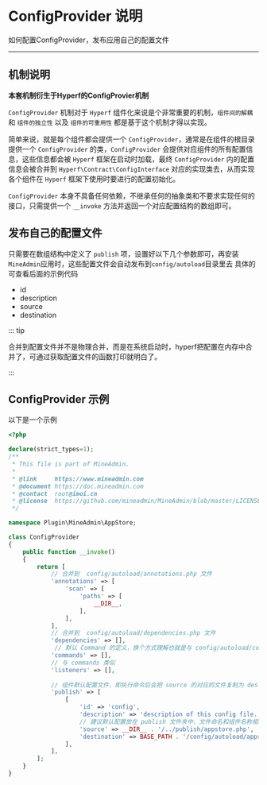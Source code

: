 # ConfigProvider 说明

如何配置ConfigProvider，发布应用自己的配置文件

---

## 机制说明

**本套机制衍生于Hyperf的ConfigProvier机制**

`ConfigProvider` 机制对于 `Hyperf` 组件化来说是个非常重要的机制，`组件间的解耦` 和 `组件的独立性` 以及 `组件的可重用性` 都是基于这个机制才得以实现。

简单来说，就是每个组件都会提供一个 `ConfigProvider`，通常是在组件的根目录提供一个 `ConfigProvider` 的类，`ConfigProvider`
会提供对应组件的所有配置信息，这些信息都会被 `Hyperf` 框架在启动时加载，最终 `ConfigProvider` 内的配置信息会被合并到
`Hyperf\Contract\ConfigInterface` 对应的实现类去，从而实现各个组件在 `Hyperf` 框架下使用时要进行的配置初始化。

`ConfigProvider` 本身不具备任何依赖，不继承任何的抽象类和不要求实现任何的接口，只需提供一个 `__invoke` 方法并返回一个对应配置结构的数组即可。

## 发布自己的配置文件

只需要在数组结构中定义了 `publish` 项，设置好以下几个参数即可，再安装`MineAdmin`应用时，这些配置文件会自动发布到`config/autoload`目录里去
具体的可查看后面的示例代码
- id
- description
- source
- destination

::: tip

合并到配置文件并不是物理合并，而是在系统启动时，hyperf把配置在内存中合并了，可通过获取配置文件的函数打印就明白了。

:::

## ConfigProvider 示例

以下是一个示例

```php [ConfigProvider.php]
<?php

declare(strict_types=1);
/**
 * This file is part of MineAdmin.
 *
 * @link     https://www.mineadmin.com
 * @document https://doc.mineadmin.com
 * @contact  root@imoi.cn
 * @license  https://github.com/mineadmin/MineAdmin/blob/master/LICENSE
 */

namespace Plugin\MineAdmin\AppStore;

class ConfigProvider
{
    public function __invoke()
    {
        return [
            // 合并到  config/autoload/annotations.php 文件
            'annotations' => [
                'scan' => [
                    'paths' => [
                        __DIR__,
                    ],
                ],
            ],
            // 合并到  config/autoload/dependencies.php 文件
            'dependencies' => [],
             // 默认 Command 的定义，换个方式理解也就是与 config/autoload/commands.php 对应
            'commands' => [],
            // 与 commands 类似
            'listeners' => [],
            
            // 组件默认配置文件，即执行命令后会把 source 的对应的文件复制为 destination 对应的的文件
            'publish' => [
                [
                    'id' => 'config',
                    'description' => 'description of this config file.', // 描述
                    // 建议默认配置放在 publish 文件夹中，文件命名和组件名称相同
                    'source' => __DIR__ . '/../publish/appstore.php',  // 对应的配置文件路径
                    'destination' => BASE_PATH . '/config/autoload/appstore.php', // 复制为这个路径下的该文件
                ],
            ],
        ];
    }
}

```